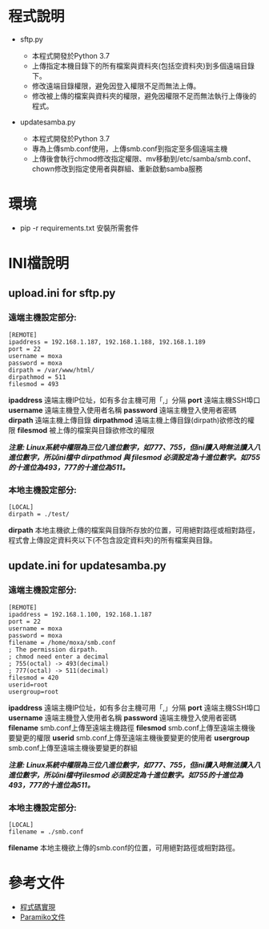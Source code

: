 # 程式說明
+ sftp.py
    + 本程式開發於Python 3.7
    + 上傳指定本機目錄下的所有檔案與資料夾(包括空資料夾)到多個遠端目錄下。
    + 修改遠端目錄權限，避免因登入權限不足而無法上傳。
    + 修改被上傳的檔案與資料夾的權限，避免因權限不足而無法執行上傳後的程式。

+ updatesamba.py
    + 本程式開發於Python 3.7
    + 專為上傳smb.conf使用，上傳smb.conf到指定至多個遠端主機
    + 上傳後會執行chmod修改指定權限、mv移動到/etc/samba/smb.conf、chown修改到指定使用者與群組、重新啟動samba服務

# 環境
+  pip -r requirements.txt 安裝所需套件

# INI檔說明

## upload.ini for sftp.py

### 遠端主機設定部分:

    [REMOTE]
    ipaddress = 192.168.1.187, 192.168.1.188, 192.168.1.189
    port = 22
    username = moxa
    password = moxa
    dirpath = /var/www/html/
    dirpathmod = 511
    filesmod = 493 

**ipaddress**
遠端主機IP位址，如有多台主機可用「,」分隔
**port**
遠端主機SSH埠口
**username**
遠端主機登入使用者名稱
**password**
遠端主機登入使用者密碼
**dirpath**
遠端主機上傳目錄
**dirpathmod**
遠端主機上傳目錄(dirpath)欲修改的權限
**filesmod**
被上傳的檔案與目錄欲修改的權限

***注意: Linux系統中權限為三位八進位數字，如777、755，但ini讀入時無法讀入八進位數字，所以ini檔中 dirpathmod 與 filesmod 必須設定為十進位數字。如755的十進位為493，777的十進位為511。***

### 本地主機設定部分:

    [LOCAL]
    dirpath = ./test/

**dirpath**
本地主機欲上傳的檔案與目錄所存放的位置，可用絕對路徑或相對路徑，程式會上傳設定資料夾以下(不包含設定資料夾)的所有檔案與目錄。

## update.ini for updatesamba.py

### 遠端主機設定部分:
    [REMOTE]
    ipaddress = 192.168.1.100, 192.168.1.187
    port = 22
    username = moxa
    password = moxa
    filename = /home/moxa/smb.conf
    ; The permission dirpath.
    ; chmod need enter a decimal
    ; 755(octal) -> 493(decimal)
    ; 777(octal) -> 511(decimal)
    filesmod = 420
    userid=root
    usergroup=root

**ipaddress**
遠端主機IP位址，如有多台主機可用「,」分隔
**port**
遠端主機SSH埠口
**username**
遠端主機登入使用者名稱
**password**
遠端主機登入使用者密碼
**filename**
smb.conf上傳至遠端主機路徑
**filesmod**
smb.conf上傳至遠端主機後要變更的權限
**userid**
smb.conf上傳至遠端主機後要變更的使用者
**usergroup**
smb.conf上傳至遠端主機後要變更的群組

***注意: Linux系統中權限為三位八進位數字，如777、755，但ini讀入時無法讀入八進位數字，所以ini檔中filesmod 必須設定為十進位數字。如755的十進位為493，777的十進位為511。***

### 本地主機設定部分:

    [LOCAL]
    filename = ./smb.conf

**filename**
本地主機欲上傳的smb.conf的位置，可用絕對路徑或相對路徑。

# 參考文件
+ [程式碼實現](http://blog.51cto.com/wangwei007/1285412)
+ [Paramiko文件](http://docs.paramiko.org/en/2.4/index.html)